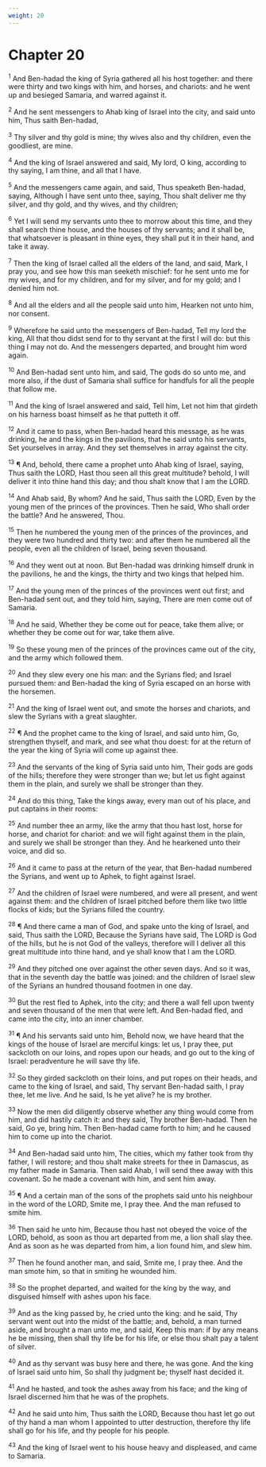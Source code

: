 ```yaml
---
weight: 20
---
```


# Chapter 20

<sup>1</sup> And Ben-hadad the king of Syria gathered all his host together: and there were thirty and two kings with him, and horses, and chariots: and he went up and besieged Samaria, and warred against it. 

<sup>2</sup> And he sent messengers to Ahab king of Israel into the city, and said unto him, Thus saith Ben-hadad, 

<sup>3</sup> Thy silver and thy gold is mine; thy wives also and thy children, even the goodliest, are mine. 

<sup>4</sup> And the king of Israel answered and said, My lord, O king, according to thy saying, I am thine, and all that I have. 

<sup>5</sup> And the messengers came again, and said, Thus speaketh Ben-hadad, saying, Although I have sent unto thee, saying, Thou shalt deliver me thy silver, and thy gold, and thy wives, and thy children; 

<sup>6</sup> Yet I will send my servants unto thee to morrow about this time, and they shall search thine house, and the houses of thy servants; and it shall be, that whatsoever is pleasant in thine eyes, they shall put it in their hand, and take it away. 

<sup>7</sup> Then the king of Israel called all the elders of the land, and said, Mark, I pray you, and see how this man seeketh mischief: for he sent unto me for my wives, and for my children, and for my silver, and for my gold; and I denied him not. 

<sup>8</sup> And all the elders and all the people said unto him, Hearken not unto him, nor consent. 

<sup>9</sup> Wherefore he said unto the messengers of Ben-hadad, Tell my lord the king, All that thou didst send for to thy servant at the first I will do: but this thing I may not do. And the messengers departed, and brought him word again. 

<sup>10</sup> And Ben-hadad sent unto him, and said, The gods do so unto me, and more also, if the dust of Samaria shall suffice for handfuls for all the people that follow me. 

<sup>11</sup> And the king of Israel answered and said, Tell him, Let not him that girdeth on his harness boast himself as he that putteth it off. 

<sup>12</sup> And it came to pass, when Ben-hadad heard this message, as he was drinking, he and the kings in the pavilions, that he said unto his servants, Set yourselves in array. And they set themselves in array against the city. 

<sup>13</sup> ¶ And, behold, there came a prophet unto Ahab king of Israel, saying, Thus saith the LORD, Hast thou seen all this great multitude? behold, I will deliver it into thine hand this day; and thou shalt know that I am the LORD. 

<sup>14</sup> And Ahab said, By whom? And he said, Thus saith the LORD, Even by the young men of the princes of the provinces. Then he said, Who shall order the battle? And he answered, Thou. 

<sup>15</sup> Then he numbered the young men of the princes of the provinces, and they were two hundred and thirty two: and after them he numbered all the people, even all the children of Israel, being seven thousand. 

<sup>16</sup> And they went out at noon. But Ben-hadad was drinking himself drunk in the pavilions, he and the kings, the thirty and two kings that helped him. 

<sup>17</sup> And the young men of the princes of the provinces went out first; and Ben-hadad sent out, and they told him, saying, There are men come out of Samaria. 

<sup>18</sup> And he said, Whether they be come out for peace, take them alive; or whether they be come out for war, take them alive. 

<sup>19</sup> So these young men of the princes of the provinces came out of the city, and the army which followed them. 

<sup>20</sup> And they slew every one his man: and the Syrians fled; and Israel pursued them: and Ben-hadad the king of Syria escaped on an horse with the horsemen. 

<sup>21</sup> And the king of Israel went out, and smote the horses and chariots, and slew the Syrians with a great slaughter. 

<sup>22</sup> ¶ And the prophet came to the king of Israel, and said unto him, Go, strengthen thyself, and mark, and see what thou doest: for at the return of the year the king of Syria will come up against thee. 

<sup>23</sup> And the servants of the king of Syria said unto him, Their gods are gods of the hills; therefore they were stronger than we; but let us fight against them in the plain, and surely we shall be stronger than they. 

<sup>24</sup> And do this thing, Take the kings away, every man out of his place, and put captains in their rooms: 

<sup>25</sup> And number thee an army, like the army that thou hast lost, horse for horse, and chariot for chariot: and we will fight against them in the plain, and surely we shall be stronger than they. And he hearkened unto their voice, and did so. 

<sup>26</sup> And it came to pass at the return of the year, that Ben-hadad numbered the Syrians, and went up to Aphek, to fight against Israel. 

<sup>27</sup> And the children of Israel were numbered, and were all present, and went against them: and the children of Israel pitched before them like two little flocks of kids; but the Syrians filled the country. 

<sup>28</sup> ¶ And there came a man of God, and spake unto the king of Israel, and said, Thus saith the LORD, Because the Syrians have said, The LORD is God of the hills, but he is not God of the valleys, therefore will I deliver all this great multitude into thine hand, and ye shall know that I am the LORD. 

<sup>29</sup> And they pitched one over against the other seven days. And so it was, that in the seventh day the battle was joined: and the children of Israel slew of the Syrians an hundred thousand footmen in one day. 

<sup>30</sup> But the rest fled to Aphek, into the city; and there a wall fell upon twenty and seven thousand of the men that were left. And Ben-hadad fled, and came into the city, into an inner chamber. 

<sup>31</sup> ¶ And his servants said unto him, Behold now, we have heard that the kings of the house of Israel are merciful kings: let us, I pray thee, put sackcloth on our loins, and ropes upon our heads, and go out to the king of Israel: peradventure he will save thy life. 

<sup>32</sup> So they girded sackcloth on their loins, and put ropes on their heads, and came to the king of Israel, and said, Thy servant Ben-hadad saith, I pray thee, let me live. And he said, Is he yet alive? he is my brother. 

<sup>33</sup> Now the men did diligently observe whether any thing would come from him, and did hastily catch it: and they said, Thy brother Ben-hadad. Then he said, Go ye, bring him. Then Ben-hadad came forth to him; and he caused him to come up into the chariot. 

<sup>34</sup> And Ben-hadad said unto him, The cities, which my father took from thy father, I will restore; and thou shalt make streets for thee in Damascus, as my father made in Samaria. Then said Ahab, I will send thee away with this covenant. So he made a covenant with him, and sent him away. 

<sup>35</sup> ¶ And a certain man of the sons of the prophets said unto his neighbour in the word of the LORD, Smite me, I pray thee. And the man refused to smite him. 

<sup>36</sup> Then said he unto him, Because thou hast not obeyed the voice of the LORD, behold, as soon as thou art departed from me, a lion shall slay thee. And as soon as he was departed from him, a lion found him, and slew him. 

<sup>37</sup> Then he found another man, and said, Smite me, I pray thee. And the man smote him, so that in smiting he wounded him. 

<sup>38</sup> So the prophet departed, and waited for the king by the way, and disguised himself with ashes upon his face. 

<sup>39</sup> And as the king passed by, he cried unto the king: and he said, Thy servant went out into the midst of the battle; and, behold, a man turned aside, and brought a man unto me, and said, Keep this man: if by any means he be missing, then shall thy life be for his life, or else thou shalt pay a talent of silver. 

<sup>40</sup> And as thy servant was busy here and there, he was gone. And the king of Israel said unto him, So shall thy judgment be; thyself hast decided it. 

<sup>41</sup> And he hasted, and took the ashes away from his face; and the king of Israel discerned him that he was of the prophets. 

<sup>42</sup> And he said unto him, Thus saith the LORD, Because thou hast let go out of thy hand a man whom I appointed to utter destruction, therefore thy life shall go for his life, and thy people for his people. 

<sup>43</sup> And the king of Israel went to his house heavy and displeased, and came to Samaria. 


